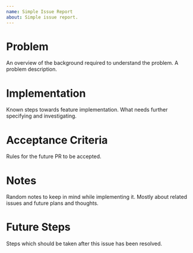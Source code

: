 ```yaml
---
name: Simple Issue Report
about: Simple issue report.
---
```


# Problem

An overview of the background required to understand the problem.
A problem description.

# Implementation

Known steps towards feature implementation.
What needs further specifying and investigating.

# Acceptance Criteria

Rules for the future PR to be accepted.

# Notes

Random notes to keep in mind while implementing it. Mostly about related issues and future plans and thoughts.

# Future Steps

Steps which should be taken after this issue has been resolved.
